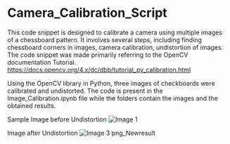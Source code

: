 # Camera_Calibration_Script

This code snippet is designed to calibrate a camera using multiple images of a chessboard pattern. It involves several steps, including finding chessboard corners in images, camera calibration, undistortion of images. The code snippet was made primarily referring to the OpenCV documentation Tutorial. https://docs.opencv.org/4.x/dc/dbb/tutorial_py_calibration.html

Using the OpenCV library in Python, three images of checkboards were calibrated and undistorted. The code is present in the Image_Calibration.ipynb file while the folders contain the images and the obtained results. 

Sample Image before Undistortion
![Image 1](https://github.com/hrushipandit/Image_Calibration_Script/assets/53423940/75abadea-79ba-4385-9f5c-69d4e399de80)

Image after Undistortion
![Image 3 png_Newresult](https://github.com/hrushipandit/Image_Calibration_Script/assets/53423940/d5777438-9720-4ae4-96a3-a25e19f2f9ea)

